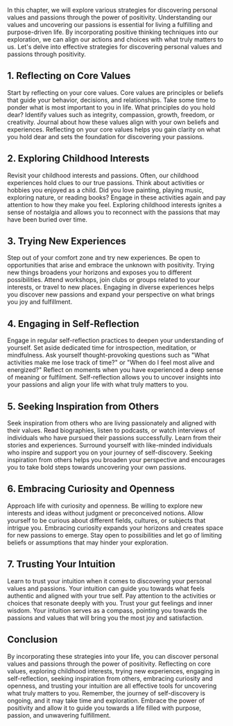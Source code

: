 
In this chapter, we will explore various strategies for discovering personal values and passions through the power of positivity. Understanding our values and uncovering our passions is essential for living a fulfilling and purpose-driven life. By incorporating positive thinking techniques into our exploration, we can align our actions and choices with what truly matters to us. Let's delve into effective strategies for discovering personal values and passions through positivity.

**1. Reflecting on Core Values**
--------------------------------

Start by reflecting on your core values. Core values are principles or beliefs that guide your behavior, decisions, and relationships. Take some time to ponder what is most important to you in life. What principles do you hold dear? Identify values such as integrity, compassion, growth, freedom, or creativity. Journal about how these values align with your own beliefs and experiences. Reflecting on your core values helps you gain clarity on what you hold dear and sets the foundation for discovering your passions.

**2. Exploring Childhood Interests**
------------------------------------

Revisit your childhood interests and passions. Often, our childhood experiences hold clues to our true passions. Think about activities or hobbies you enjoyed as a child. Did you love painting, playing music, exploring nature, or reading books? Engage in these activities again and pay attention to how they make you feel. Exploring childhood interests ignites a sense of nostalgia and allows you to reconnect with the passions that may have been buried over time.

**3. Trying New Experiences**
-----------------------------

Step out of your comfort zone and try new experiences. Be open to opportunities that arise and embrace the unknown with positivity. Trying new things broadens your horizons and exposes you to different possibilities. Attend workshops, join clubs or groups related to your interests, or travel to new places. Engaging in diverse experiences helps you discover new passions and expand your perspective on what brings you joy and fulfillment.

**4. Engaging in Self-Reflection**
----------------------------------

Engage in regular self-reflection practices to deepen your understanding of yourself. Set aside dedicated time for introspection, meditation, or mindfulness. Ask yourself thought-provoking questions such as "What activities make me lose track of time?" or "When do I feel most alive and energized?" Reflect on moments when you have experienced a deep sense of meaning or fulfilment. Self-reflection allows you to uncover insights into your passions and align your life with what truly matters to you.

**5. Seeking Inspiration from Others**
--------------------------------------

Seek inspiration from others who are living passionately and aligned with their values. Read biographies, listen to podcasts, or watch interviews of individuals who have pursued their passions successfully. Learn from their stories and experiences. Surround yourself with like-minded individuals who inspire and support you on your journey of self-discovery. Seeking inspiration from others helps you broaden your perspective and encourages you to take bold steps towards uncovering your own passions.

**6. Embracing Curiosity and Openness**
---------------------------------------

Approach life with curiosity and openness. Be willing to explore new interests and ideas without judgment or preconceived notions. Allow yourself to be curious about different fields, cultures, or subjects that intrigue you. Embracing curiosity expands your horizons and creates space for new passions to emerge. Stay open to possibilities and let go of limiting beliefs or assumptions that may hinder your exploration.

**7. Trusting Your Intuition**
------------------------------

Learn to trust your intuition when it comes to discovering your personal values and passions. Your intuition can guide you towards what feels authentic and aligned with your true self. Pay attention to the activities or choices that resonate deeply with you. Trust your gut feelings and inner wisdom. Your intuition serves as a compass, pointing you towards the passions and values that will bring you the most joy and satisfaction.

**Conclusion**
--------------

By incorporating these strategies into your life, you can discover personal values and passions through the power of positivity. Reflecting on core values, exploring childhood interests, trying new experiences, engaging in self-reflection, seeking inspiration from others, embracing curiosity and openness, and trusting your intuition are all effective tools for uncovering what truly matters to you. Remember, the journey of self-discovery is ongoing, and it may take time and exploration. Embrace the power of positivity and allow it to guide you towards a life filled with purpose, passion, and unwavering fulfillment.
